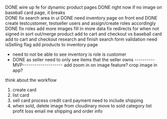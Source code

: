 DONE wire up fe for dynamic product pages
DONE right now if no image on baseball card page, it breaks\
DONE fix search area in ui
DONE need inventory page on front end
DONE create testcustomer, testseller users and assign/create roles accordingly
DONE fix roles
add more images
fill in more data
fix redirects for when not signed in
sort out/merge product add to cart and checkout vs baseball card add to cart and checkout
research and finish search 
form validation
need isSelling flag
add products to inventory page
- need to not be able to see inventory is role is customer
- DONE as seller need to only see items that the seller owns
----------MVP--------------------
add zoom in on image feature?
crop image in app?


think about the workflow
1. create card
1. list card
2. sell card
    process credit card payment
    need to include shipping
3. when sold, 
    delete image from cloudinary
    move to sold category
    list profit loss
    email me shipping and order info

